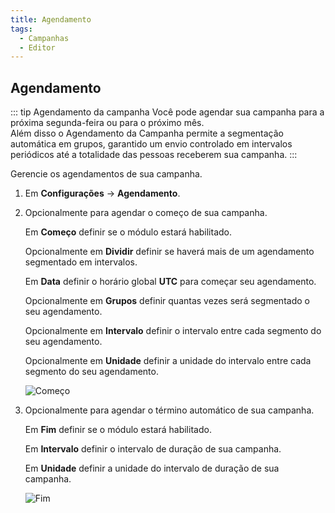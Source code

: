 ```yaml
---
title: Agendamento
tags:
  - Campanhas
  - Editor
---
```


## Agendamento

::: tip Agendamento da campanha
Você pode agendar sua campanha para a próxima segunda-feira ou para o próximo mês.<br>
Além disso o Agendamento da Campanha permite a segmentação automática em grupos, garantido um envio controlado em intervalos periódicos até a totalidade das pessoas receberem sua campanha.
:::

Gerencie os agendamentos de sua campanha.

1. Em **Configurações** -> **Agendamento**.

2. Opcionalmente para agendar o começo de sua campanha.

   Em **Começo** definir se o módulo estará habilitado.

   Opcionalmente em **Dividir** definir se haverá mais de um agendamento segmentado em intervalos.

   Em **Data** definir o horário global **UTC** para começar seu agendamento.

   Opcionalmente em **Grupos** definir quantas vezes será segmentado o seu agendamento.

   Opcionalmente em **Intervalo** definir o intervalo entre cada segmento do seu agendamento.

   Opcionalmente em **Unidade** definir a unidade do intervalo entre cada segmento do seu agendamento.

   ![Começo](https://cdn.phishx.io/phishx-docs/images/phishx_campaigns_campaigns_new_schedule_01.webp)

3. Opcionalmente para agendar o término automático de sua campanha.

   Em **Fim** definir se o módulo estará habilitado.

   Em **Intervalo** definir o intervalo de duração de sua campanha.

   Em **Unidade** definir a unidade do intervalo de duração de sua campanha.

   ![Fim](https://cdn.phishx.io/phishx-docs/images/phishx_campaigns_campaigns_new_schedule_02.webp)
